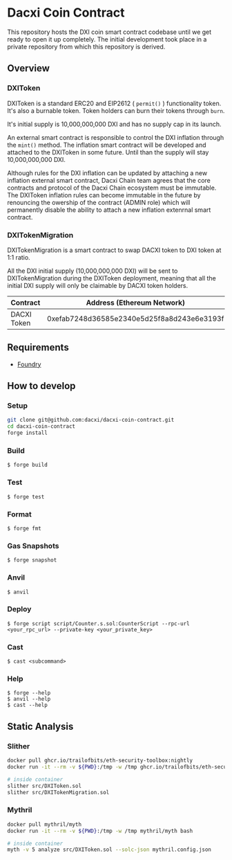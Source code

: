 # Dacxi Coin Contract

This repository hosts the DXI coin smart contract codebase until we get ready to open it up completely.
The initial development took place in a private repository from which this repository is derived.

## Overview

### DXIToken

DXIToken is a standard ERC20 and EIP2612 ( `permit()` ) functionality token. 
It's also a burnable token. Token holders can burn their tokens through `burn`.

It's initial supply is 10,000,000,000 DXI and has no supply cap in its launch.

An external smart contract is responsible to control the DXI inflation through the `mint()` method. 
The inflation smart contract will be developed and attached to the DXIToken in some future. Until than
the supply will stay 10,000,000,000 DXI.

Although rules for the DXI inflation can be updated by attaching a new inflation external smart contract,
Dacxi Chain team agrees that the core contracts and protocol of the Dacxi Chain ecosystem must be immutable. 
The DXIToken inflation rules can become immutable in the future by renouncing the owership of the contract 
(ADMIN role) which will permanently disable the ability to attach a new inflation extenrnal smart contract.

### DXITokenMigration

DXITokenMigration is a smart contract to swap DACXI token to DXI token at 1:1 ratio.

All the DXI initial supply (10,000,000,000 DXI) will be sent to DXITokenMigration during the 
DXIToken deployment, meaning that all the initial DXI supply will only be claimable by DACXI token holders.

| Contract      | Address (Ethereum Network)                  |
|---------------|---------------------------------------------|
| DACXI Token   | 0xefab7248d36585e2340e5d25f8a8d243e6e3193f  |

## Requirements

- [Foundry](https://book.getfoundry.sh/getting-started/installation)

## How to develop

### Setup

```sh
git clone git@github.com:dacxi/dacxi-coin-contract.git
cd dacxi-coin-contract
forge install
```

### Build

```shell
$ forge build
```

### Test

```shell
$ forge test
```

### Format

```shell
$ forge fmt
```

### Gas Snapshots

```shell
$ forge snapshot
```

### Anvil

```shell
$ anvil
```

### Deploy

```shell
$ forge script script/Counter.s.sol:CounterScript --rpc-url <your_rpc_url> --private-key <your_private_key>
```

### Cast

```shell
$ cast <subcommand>
```

### Help

```shell
$ forge --help
$ anvil --help
$ cast --help
```

## Static Analysis

### Slither

```bash
docker pull ghcr.io/trailofbits/eth-security-toolbox:nightly
docker run -it --rm -v ${PWD}:/tmp -w /tmp ghcr.io/trailofbits/eth-security-toolbox:nightly bash

# inside container
slither src/DXIToken.sol
slither src/DXITokenMigration.sol
```

### Mythril

```bash
docker pull mythril/myth
docker run -it --rm -v ${PWD}:/tmp -w /tmp mythril/myth bash

# inside container
myth -v 5 analyze src/DXIToken.sol --solc-json mythril.config.json
```
